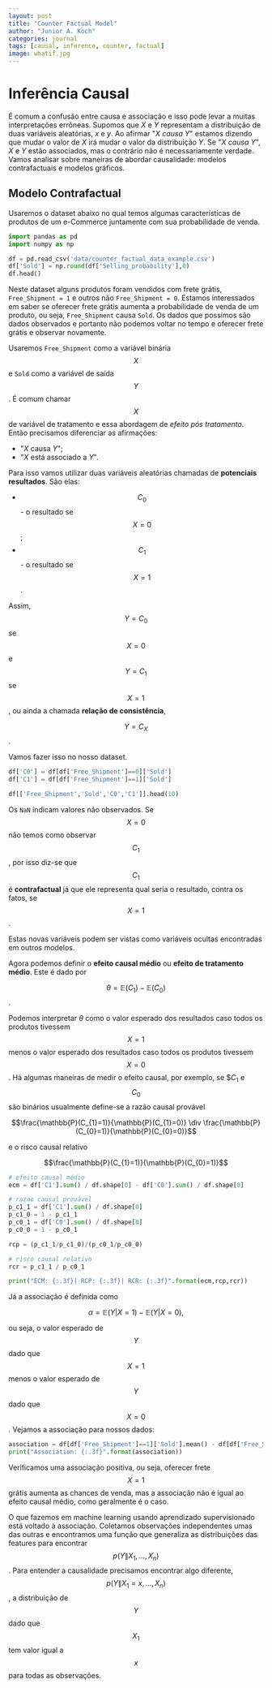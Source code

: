 ```yaml
---
layout: post
title: "Counter Factual Model"
author: "Junior A. Koch"
categories: journal
tags: [causal, inference, counter, factual]
image: whatif.jpg
---
```


# Inferência Causal

É comum a confusão entre causa e associação e isso pode levar a muitas interpretações errôneas. Supomos que *X* e *Y* representam a distribuição de duas variáveis aleatórias, *x* e *y*. Ao afirmar "*X causa Y*" estamos dizendo que mudar o valor de *X* irá mudar o valor da distribuição *Y*. Se "*X causa Y*", *X* e *Y* estão associados, mas o contrário não é necessariamente verdade. Vamos analisar sobre maneiras de abordar causalidade: modelos contrafactuais e modelos gráficos.

## Modelo Contrafactual

Usaremos o dataset abaixo no qual temos algumas características de produtos de um e-Commerce juntamente com sua probabilidade de venda.
```python
import pandas as pd
import numpy as np

df = pd.read_csv('data/counter_factual_data_example.csv')
df['Sold'] = np.round(df['Selling_probability'],0)
df.head()
```
Neste dataset alguns produtos foram vendidos com frete grátis, `Free_Shipment = 1` e outros não `Free_Shipment = 0`. Estamos interessados em saber se oferecer frete grátis aumenta a probabilidade de venda de um produto, ou seja, `Free_Shipment` causa `Sold`. Os dados que possímos são dados observados e portanto não podemos voltar no tempo e oferecer frete grátis e observar novamente.

Usaremos `Free_Shipment` como a variável binária $$X$$ e `Sold` como a variável de saída $$Y$$. É comum chamar $$X$$ de variável de tratamento e essa abordagem de *efeito pós tratamento*. Então precisamos diferenciar as afirmações:

- "*X* causa *Y*";
- "*X* está associado a *Y*".

Para isso vamos utilizar duas variáveis aleatórias chamadas de **potenciais resultados**. São elas:

- $$C_{0}$$ - o resultado se $$X=0$$;
- $$C_{1}$$ - o resultado se $$X=1$$.

Assim, $$Y = C_{0}$$ se $$X = 0$$ e $$Y = C_{1}$$ se $$X = 1$$, ou ainda a chamada **relação de consistência**,

$$Y = C_{X}$$.

Vamos fazer isso no nosso dataset.
```python
df['C0'] = df[df['Free_Shipment']==0]['Sold']
df['C1'] = df[df['Free_Shipment']==1]['Sold']

df[['Free_Shipment','Sold','C0','C1']].head(10)
```
Os `NaN` indicam valores não observados. Se $$X=0$$ não temos como observar $$C_{1}$$, por isso diz-se que $$C_{1}$$ é **contrafactual** já que ele representa qual seria o resultado, contra os fatos, se $$X=1$$.

Estas novas variáveis podem ser vistas como variáveis ocultas encontradas em outros modelos.

Agora podemos definir o **efeito causal médio** ou **efeito de tratamento médio**. Este é dado por

$$\theta  = \mathbb{E}(C_{1})-\mathbb{E}(C_{0})$$.

Podemos interpretar $\theta$ como o valor esperado dos resultados caso todos os produtos tivessem $$X=1$$ menos o valor esperado dos resultados caso todos os produtos tivessem $$X=0$$. Há algumas maneiras de medir o efeito causal, por exemplo, se $$C_{1}$ e $$C_{0}$$ são binários usualmente define-se a razão causal provável

$$\frac{\mathbb{P}(C_{1}=1)}{\mathbb{P}(C_{1}=0)} \div \frac{\mathbb{P}(C_{0}=1)}{\mathbb{P}(C_{0}=0)}$$

e o risco causal relativo

$$\frac{\mathbb{P}(C_{1}=1)}{\mathbb{P}(C_{0}=1)}$$
```python
# efeito causal médio
ecm = df['C1'].sum() / df.shape[0] - df['C0'].sum() / df.shape[0]

# razao causal provável
p_c1_1 = df['C1'].sum() / df.shape[0]
p_c1_0 = 1 - p_c1_1
p_c0_1 = df['C0'].sum() / df.shape[0]
p_c0_0 = 1 - p_c0_1

rcp = (p_c1_1/p_c1_0)/(p_c0_1/p_c0_0)

# risco causal relativo
rcr = p_c1_1 / p_c0_1

print("ECM: {:.3f}| RCP: {:.3f}| RCR: {:.3f}".format(ecm,rcp,rcr))
```
Já a associação é definida como

$$\alpha = \mathbb{E}(Y|X=1) - \mathbb{E}(Y|X=0),$$

ou seja, o valor esperado de $$Y$$ dado que $$X=1$$ menos o valor esperado de $$Y$$ dado que $$X=0$$. Vejamos a associação para nossos dados:
```python
association = df[df['Free_Shipment']==1]['Sold'].mean() - df[df['Free_Shipment']==0]['Sold'].mean()
print("Association: {:.3f}".format(association))
```
Verificamos uma associação positiva, ou seja, oferecer frete $$X=1$$ grátis aumenta as chances de venda, mas a associação não é igual ao efeito causal médio, como geralmente é o caso.

O que fazemos em machine learning usando aprendizado supervisionado está voltado à associação. Coletamos observações independentes umas das outras e encontramos uma função que generaliza as distribuições das features para encontrar $$p(Y\|X_{1},...,X_{n})$$. Para entender a causalidade precisamos encontrar algo diferente, $$p(Y\|X_{1}=x,...,X_{n})$$, a distribuição de $$Y$$ dado que $$X_{1}$$ tem valor igual a $$x$$ para todas as observações.
